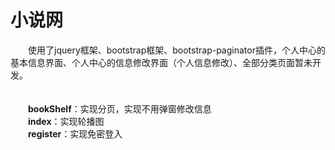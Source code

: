 # 小说网
&emsp;&emsp;使用了jquery框架、bootstrap框架、bootstrap-paginator插件，个人中心的基本信息界面、个人中心的信息修改界面（个人信息修改）、全部分类页面暂未开发。
<br />
<br />
<br />
&emsp;&emsp;**bookShelf**：实现分页，实现不用弹窗修改信息
<br />
&emsp;&emsp;**index**：实现轮播图
<br />
&emsp;&emsp;**register**：实现免密登入
